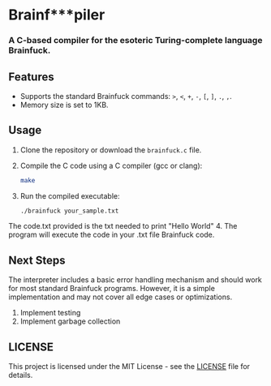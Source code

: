 # Brainf***piler
### A C-based compiler for the esoteric Turing-complete language Brainfuck.

## Features

- Supports the standard Brainfuck commands: `>`, `<`, `+`, `-`, `[`, `]`, `.`, `,`.
- Memory size is set to 1KB.

## Usage

1. Clone the repository or download the `brainfuck.c` file.
2. Compile the C code using a C compiler (gcc or clang):

    ```bash
    make
    ```

3. Run the compiled executable:

    ```bash
    ./brainfuck your_sample.txt
    ```
The code.txt provided is the txt needed to print "Hello World"
4. The program will execute the code in your .txt file Brainfuck code.

## Next Steps
The interpreter includes a basic error handling mechanism and should work for most standard Brainfuck programs. However, it is a simple implementation and may not cover all edge cases or optimizations.

1. Implement testing
2. Implement garbage collection

## LICENSE
This project is licensed under the MIT License - see the [LICENSE](LICENSE) file for details.
